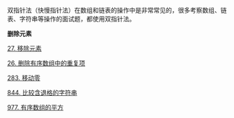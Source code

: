 

双指针法（快慢指针法）在数组和链表的操作中是非常常见的，很多考察数组、链表、字符串等操作的面试题，都使用双指针法。

**删除元素**

<a href="27.cpp">27. 移除元素</a>

<a href="26.cpp">26. 删除有序数组中的重复项</a>

<a href="283.cpp">283. 移动零</a>

<a href="844.cpp">844. 比较含退格的字符串</a>

<a href="977.cpp">977. 有序数组的平方</a>
